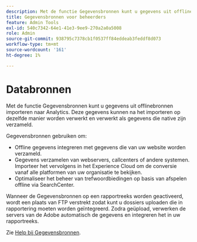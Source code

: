 ```yaml
---
description: Met de functie Gegevensbronnen kunt u gegevens uit offlinebronnen importeren naar Analytics. Deze gegevens kunnen na het importeren op dezelfde manier worden verwerkt en verwerkt als gegevens die native zijn verzameld.
title: Gegevensbronnen voor beheerders
feature: Admin Tools
exl-id: 540c7342-64e1-41e3-9ee9-270a2a0a5008
role: Admin
source-git-commit: 938795c7378cb1f0537ff84eddeab3feddf8d073
workflow-type: tm+mt
source-wordcount: '161'
ht-degree: 1%

---
```



# Databronnen

Met de functie Gegevensbronnen kunt u gegevens uit offlinebronnen importeren naar Analytics. Deze gegevens kunnen na het importeren op dezelfde manier worden verwerkt en verwerkt als gegevens die native zijn verzameld.

Gegevensbronnen gebruiken om:

* Offline gegevens integreren met gegevens die van uw website worden verzameld.
* Gegevens verzamelen van webservers, callcenters of andere systemen. Importeer het vervolgens in het Experience Cloud om de conversie vanaf alle platformen van uw organisatie te bekijken.
* Optimaliseer het beheer van trefwoordbiedingen op basis van afspelen offline via SearchCenter.

Wanneer de Gegevensbronnen op een rapportreeks worden geactiveerd, wordt een plaats van FTP verstrekt zodat kunt u dossiers uploaden die in rapportering moeten worden geïntegreerd. Zodra geüpload, verwerken de servers van de Adobe automatisch de gegevens en integreren het in uw rapportreeks.

Zie [Help bij Gegevensbronnen](https://experienceleague.adobe.com/docs/analytics/import/data-sources/datasrc-home.html?lang=nl-NL).
